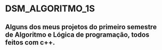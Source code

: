# DSM_ALGORITMO_1S

<h2>Alguns dos meus projetos do primeiro semestre de Algoritmo e Lógica de programação, todos feitos com c++.</h2>
